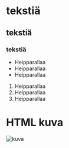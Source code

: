 # tekstiä
## tekstiä
### tekstiä

* Heipparallaa
* Heipparallaa
* Heipparallaa

1. Heipparallaa
2. Heipparallaa
3. Heipparallaa

# HTML kuva
<img src="image.png" alt="kuva">